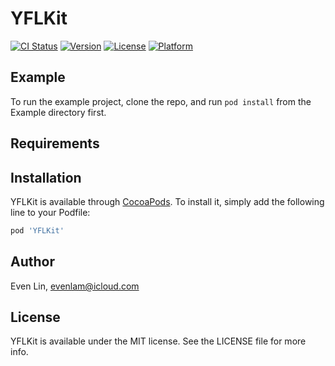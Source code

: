 # YFLKit

[![CI Status](https://img.shields.io/travis/evenlinyf/YFLKit.svg?style=flat)](https://travis-ci.org/evenlinyf/YFLKit)
[![Version](https://img.shields.io/cocoapods/v/YFLKit.svg?style=flat)](https://cocoapods.org/pods/YFLKit)
[![License](https://img.shields.io/cocoapods/l/YFLKit.svg?style=flat)](https://cocoapods.org/pods/YFLKit)
[![Platform](https://img.shields.io/cocoapods/p/YFLKit.svg?style=flat)](https://cocoapods.org/pods/YFLKit)

## Example

To run the example project, clone the repo, and run `pod install` from the Example directory first.

## Requirements

## Installation

YFLKit is available through [CocoaPods](https://cocoapods.org). To install
it, simply add the following line to your Podfile:

```ruby
pod 'YFLKit'
```

## Author

Even Lin, evenlam@icloud.com

## License

YFLKit is available under the MIT license. See the LICENSE file for more info.

